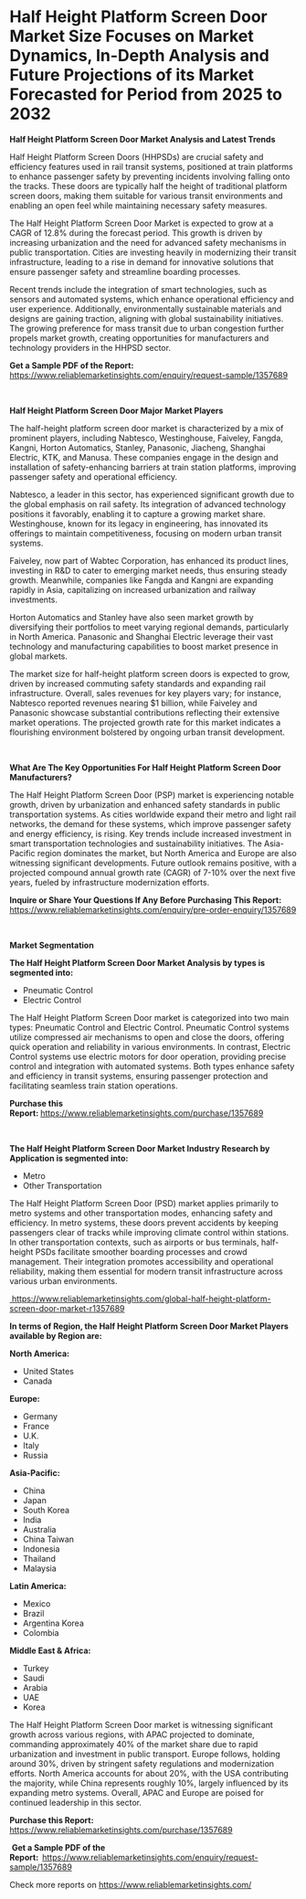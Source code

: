 <p><h1>Half Height Platform Screen Door Market Size Focuses on Market Dynamics, In-Depth Analysis and Future Projections of its Market Forecasted for Period from 2025 to 2032</h1></p><p><strong>Half Height Platform Screen Door Market Analysis and Latest Trends</strong></p>
<p><p>Half Height Platform Screen Doors (HHPSDs) are crucial safety and efficiency features used in rail transit systems, positioned at train platforms to enhance passenger safety by preventing incidents involving falling onto the tracks. These doors are typically half the height of traditional platform screen doors, making them suitable for various transit environments and enabling an open feel while maintaining necessary safety measures.</p><p>The Half Height Platform Screen Door Market is expected to grow at a CAGR of 12.8% during the forecast period. This growth is driven by increasing urbanization and the need for advanced safety mechanisms in public transportation. Cities are investing heavily in modernizing their transit infrastructure, leading to a rise in demand for innovative solutions that ensure passenger safety and streamline boarding processes.</p><p>Recent trends include the integration of smart technologies, such as sensors and automated systems, which enhance operational efficiency and user experience. Additionally, environmentally sustainable materials and designs are gaining traction, aligning with global sustainability initiatives. The growing preference for mass transit due to urban congestion further propels market growth, creating opportunities for manufacturers and technology providers in the HHPSD sector.</p></p>
<p><strong>Get a Sample PDF of the Report:&nbsp;</strong> <a href="https://www.reliablemarketinsights.com/enquiry/request-sample/1357689?utm_campaign=2240&utm_medium=2&utm_source=Github&utm_content=ia&utm_term=11042025&utm_id=half-height-platform-screen-door">https://www.reliablemarketinsights.com/enquiry/request-sample/1357689</a></p>
<p>&nbsp;</p>
<p><strong>Half Height Platform Screen Door Major Market Players</strong></p>
<p><p>The half-height platform screen door market is characterized by a mix of prominent players, including Nabtesco, Westinghouse, Faiveley, Fangda, Kangni, Horton Automatics, Stanley, Panasonic, Jiacheng, Shanghai Electric, KTK, and Manusa. These companies engage in the design and installation of safety-enhancing barriers at train station platforms, improving passenger safety and operational efficiency.</p><p>Nabtesco, a leader in this sector, has experienced significant growth due to the global emphasis on rail safety. Its integration of advanced technology positions it favorably, enabling it to capture a growing market share. Westinghouse, known for its legacy in engineering, has innovated its offerings to maintain competitiveness, focusing on modern urban transit systems.</p><p>Faiveley, now part of Wabtec Corporation, has enhanced its product lines, investing in R&D to cater to emerging market needs, thus ensuring steady growth. Meanwhile, companies like Fangda and Kangni are expanding rapidly in Asia, capitalizing on increased urbanization and railway investments.</p><p>Horton Automatics and Stanley have also seen market growth by diversifying their portfolios to meet varying regional demands, particularly in North America. Panasonic and Shanghai Electric leverage their vast technology and manufacturing capabilities to boost market presence in global markets.</p><p>The market size for half-height platform screen doors is expected to grow, driven by increased commuting safety standards and expanding rail infrastructure. Overall, sales revenues for key players vary; for instance, Nabtesco reported revenues nearing $1 billion, while Faiveley and Panasonic showcase substantial contributions reflecting their extensive market operations. The projected growth rate for this market indicates a flourishing environment bolstered by ongoing urban transit development.</p></p>
<p>&nbsp;</p>
<p><strong>What Are The Key Opportunities For Half Height Platform Screen Door Manufacturers?</strong></p>
<p><p>The Half Height Platform Screen Door (PSP) market is experiencing notable growth, driven by urbanization and enhanced safety standards in public transportation systems. As cities worldwide expand their metro and light rail networks, the demand for these systems, which improve passenger safety and energy efficiency, is rising. Key trends include increased investment in smart transportation technologies and sustainability initiatives. The Asia-Pacific region dominates the market, but North America and Europe are also witnessing significant developments. Future outlook remains positive, with a projected compound annual growth rate (CAGR) of 7-10% over the next five years, fueled by infrastructure modernization efforts.</p></p>
<p><strong>Inquire or Share Your Questions If Any Before Purchasing This Report:</strong> <a href="https://www.reliablemarketinsights.com/enquiry/pre-order-enquiry/1357689?utm_campaign=2240&utm_medium=2&utm_source=Github&utm_content=ia&utm_term=11042025&utm_id=half-height-platform-screen-door">https://www.reliablemarketinsights.com/enquiry/pre-order-enquiry/1357689</a></p>
<p>&nbsp;</p>
<p><strong>Market Segmentation</strong></p>
<p><strong>The Half Height Platform Screen Door Market Analysis by types is segmented into:</strong></p>
<p><ul><li>Pneumatic Control</li><li>Electric Control</li></ul></p>
<p><p>The Half Height Platform Screen Door market is categorized into two main types: Pneumatic Control and Electric Control. Pneumatic Control systems utilize compressed air mechanisms to open and close the doors, offering quick operation and reliability in various environments. In contrast, Electric Control systems use electric motors for door operation, providing precise control and integration with automated systems. Both types enhance safety and efficiency in transit systems, ensuring passenger protection and facilitating seamless train station operations.</p></p>
<p><strong>Purchase this Report:&nbsp;</strong><a href="https://www.reliablemarketinsights.com/purchase/1357689?utm_campaign=2240&utm_medium=2&utm_source=Github&utm_content=ia&utm_term=11042025&utm_id=half-height-platform-screen-door">https://www.reliablemarketinsights.com/purchase/1357689</a></p>
<p>&nbsp;</p>
<p><strong>The Half Height Platform Screen Door Market Industry Research by Application is segmented into:</strong></p>
<p><ul><li>Metro</li><li>Other Transportation</li></ul></p>
<p><p>The Half Height Platform Screen Door (PSD) market applies primarily to metro systems and other transportation modes, enhancing safety and efficiency. In metro systems, these doors prevent accidents by keeping passengers clear of tracks while improving climate control within stations. In other transportation contexts, such as airports or bus terminals, half-height PSDs facilitate smoother boarding processes and crowd management. Their integration promotes accessibility and operational reliability, making them essential for modern transit infrastructure across various urban environments.</p></p>
<p><a href="https://www.reliablemarketinsights.com/global-half-height-platform-screen-door-market-r1357689?utm_campaign=2240&utm_medium=2&utm_source=Github&utm_content=ia&utm_term=11042025&utm_id=half-height-platform-screen-door">&nbsp;https://www.reliablemarketinsights.com/global-half-height-platform-screen-door-market-r1357689</a></p>
<p><strong>In terms of Region, the Half Height Platform Screen Door Market Players available by Region are:</strong></p>
<p>
    <p> <strong> North America: </strong>
        <ul>
            <li>United States</li>
            <li>Canada</li>
        </ul>
        </p> 
    <p> <strong> Europe: </strong>
        <ul>
            <li>Germany</li>
            <li>France</li>
            <li>U.K.</li>
            <li>Italy</li>
            <li>Russia</li>
        </ul>
        </p> 
    <p> <strong> Asia-Pacific: </strong>
        <ul>
            <li>China</li>
            <li>Japan</li>
            <li>South Korea</li>
            <li>India</li>
            <li>Australia</li>
            <li>China Taiwan</li>
            <li>Indonesia</li>
            <li>Thailand</li>
            <li>Malaysia</li>
        </ul>
        </p> 
    <p> <strong> Latin America: </strong>
        <ul>
            <li>Mexico</li>
            <li>Brazil</li>
            <li>Argentina Korea</li>
            <li>Colombia</li>
        </ul>
        </p> 
    <p> <strong> Middle East & Africa: </strong>
        <ul>
            <li>Turkey</li>
            <li>Saudi</li>
            <li>Arabia</li>
            <li>UAE</li>
            <li>Korea</li>
        </ul>
    </p>
    </p>
<p><p>The Half Height Platform Screen Door market is witnessing significant growth across various regions, with APAC projected to dominate, commanding approximately 40% of the market share due to rapid urbanization and investment in public transport. Europe follows, holding around 30%, driven by stringent safety regulations and modernization efforts. North America accounts for about 20%, with the USA contributing the majority, while China represents roughly 10%, largely influenced by its expanding metro systems. Overall, APAC and Europe are poised for continued leadership in this sector.</p></p>
<p><strong>Purchase this Report: </strong><a href="https://www.reliablemarketinsights.com/purchase/1357689?utm_campaign=2240&utm_medium=2&utm_source=Github&utm_content=ia&utm_term=11042025&utm_id=half-height-platform-screen-door">https://www.reliablemarketinsights.com/purchase/1357689</a></p>
<p>&nbsp;<strong>Get a Sample PDF of the Report:&nbsp;&nbsp;</strong><a href="https://www.reliablemarketinsights.com/enquiry/request-sample/1357689?utm_campaign=2240&utm_medium=2&utm_source=Github&utm_content=ia&utm_term=11042025&utm_id=half-height-platform-screen-door">https://www.reliablemarketinsights.com/enquiry/request-sample/1357689</a></p>
<p><strong></strong></p>
<p>Check more reports on <a href="https://www.reliablemarketinsights.com/?utm_campaign=2240&utm_medium=2&utm_source=Github&utm_content=ia&utm_term=11042025&utm_id=half-height-platform-screen-door">https://www.reliablemarketinsights.com/</a></p>